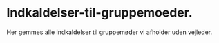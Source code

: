 # Indkaldelser-til-gruppemoeder.
Her gemmes alle indkaldelser til gruppemøder vi afholder uden vejleder.
